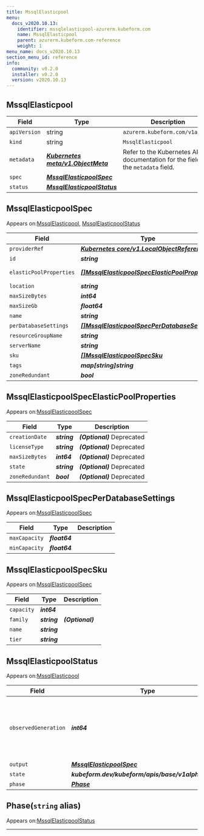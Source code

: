 ```yaml
---
title: MssqlElasticpool
menu:
  docs_v2020.10.13:
    identifier: mssqlelasticpool-azurerm.kubeform.com
    name: MssqlElasticpool
    parent: azurerm.kubeform.com-reference
    weight: 1
menu_name: docs_v2020.10.13
section_menu_id: reference
info:
  community: v0.2.0
  installer: v0.2.0
  version: v2020.10.13
---
```


## MssqlElasticpool
| Field | Type | Description |
| ------ | ----- | ----------- |
| `apiVersion` | string | `azurerm.kubeform.com/v1alpha1` |
|    `kind` | string | `MssqlElasticpool` |
| `metadata` | ***[Kubernetes meta/v1.ObjectMeta](https://kubernetes.io/docs/reference/generated/kubernetes-api/v1.13/#objectmeta-v1-meta)***|Refer to the Kubernetes API documentation for the fields of the `metadata` field.|
| `spec` | ***[MssqlElasticpoolSpec](#mssqlelasticpoolspec)***||
| `status` | ***[MssqlElasticpoolStatus](#mssqlelasticpoolstatus)***||
## MssqlElasticpoolSpec

Appears on:[MssqlElasticpool](#mssqlelasticpool), [MssqlElasticpoolStatus](#mssqlelasticpoolstatus)

| Field | Type | Description |
| ------ | ----- | ----------- |
| `providerRef` | ***[Kubernetes core/v1.LocalObjectReference](https://kubernetes.io/docs/reference/generated/kubernetes-api/v1.13/#localobjectreference-v1-core)***||
| `id` | ***string***||
| `elasticPoolProperties` | ***[[]MssqlElasticpoolSpecElasticPoolProperties](#mssqlelasticpoolspecelasticpoolproperties)***| ***(Optional)*** Deprecated|
| `location` | ***string***||
| `maxSizeBytes` | ***int64***| ***(Optional)*** |
| `maxSizeGb` | ***float64***| ***(Optional)*** |
| `name` | ***string***||
| `perDatabaseSettings` | ***[[]MssqlElasticpoolSpecPerDatabaseSettings](#mssqlelasticpoolspecperdatabasesettings)***||
| `resourceGroupName` | ***string***||
| `serverName` | ***string***||
| `sku` | ***[[]MssqlElasticpoolSpecSku](#mssqlelasticpoolspecsku)***||
| `tags` | ***map[string]string***| ***(Optional)*** |
| `zoneRedundant` | ***bool***| ***(Optional)*** |
## MssqlElasticpoolSpecElasticPoolProperties

Appears on:[MssqlElasticpoolSpec](#mssqlelasticpoolspec)

| Field | Type | Description |
| ------ | ----- | ----------- |
| `creationDate` | ***string***| ***(Optional)*** Deprecated|
| `licenseType` | ***string***| ***(Optional)*** Deprecated|
| `maxSizeBytes` | ***int64***| ***(Optional)*** Deprecated|
| `state` | ***string***| ***(Optional)*** Deprecated|
| `zoneRedundant` | ***bool***| ***(Optional)*** Deprecated|
## MssqlElasticpoolSpecPerDatabaseSettings

Appears on:[MssqlElasticpoolSpec](#mssqlelasticpoolspec)

| Field | Type | Description |
| ------ | ----- | ----------- |
| `maxCapacity` | ***float64***||
| `minCapacity` | ***float64***||
## MssqlElasticpoolSpecSku

Appears on:[MssqlElasticpoolSpec](#mssqlelasticpoolspec)

| Field | Type | Description |
| ------ | ----- | ----------- |
| `capacity` | ***int64***||
| `family` | ***string***| ***(Optional)*** |
| `name` | ***string***||
| `tier` | ***string***||
## MssqlElasticpoolStatus

Appears on:[MssqlElasticpool](#mssqlelasticpool)

| Field | Type | Description |
| ------ | ----- | ----------- |
| `observedGeneration` | ***int64***| ***(Optional)*** Resource generation, which is updated on mutation by the API Server.|
| `output` | ***[MssqlElasticpoolSpec](#mssqlelasticpoolspec)***| ***(Optional)*** |
| `state` | ***kubeform.dev/kubeform/apis/base/v1alpha1.State***| ***(Optional)*** |
| `phase` | ***[Phase](#phase)***| ***(Optional)*** |
## Phase(`string` alias)

Appears on:[MssqlElasticpoolStatus](#mssqlelasticpoolstatus)

---
